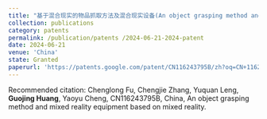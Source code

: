 ```yaml
---
title: "基于混合现实的物品抓取方法及混合现实设备(An object grasping method and mixed reality equipment based on mixed reality)"
collection: publications
category: patents 
permalink: /publication/patents /2024-06-21-2024-patent
date: 2024-06-21
venue: 'China'
state: Granted
paperurl: 'https://patents.google.com/patent/CN116243795B/zh?oq=CN+116243795+B'
---
```

Recommended citation:  Chenglong Fu, Chengjie Zhang, Yuquan Leng, **Guojing Huang**, Yaoyu Cheng, CN116243795B, China, An object grasping method and mixed reality equipment based on mixed reality. 